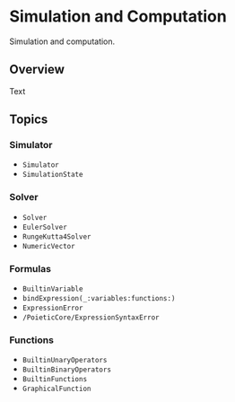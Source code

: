 # Simulation and Computation

Simulation and computation.

## Overview

<!--@START_MENU_TOKEN@-->Text<!--@END_MENU_TOKEN@-->

## Topics

### Simulator

- ``Simulator``
- ``SimulationState``

### Solver

- ``Solver``
- ``EulerSolver``
- ``RungeKutta4Solver``
- ``NumericVector``

### Formulas

- ``BuiltinVariable``
- ``bindExpression(_:variables:functions:)``
- ``ExpressionError``
- ``/PoieticCore/ExpressionSyntaxError``

### Functions

- ``BuiltinUnaryOperators``
- ``BuiltinBinaryOperators``
- ``BuiltinFunctions``
- ``GraphicalFunction``
